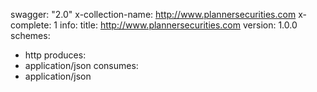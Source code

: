 swagger: "2.0"
x-collection-name: http://www.plannersecurities.com
x-complete: 1
info:
  title: http://www.plannersecurities.com
  version: 1.0.0
schemes:
- http
produces:
- application/json
consumes:
- application/json